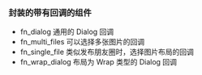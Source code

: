 ### 封装的带有回调的组件

- fn_dialog 通用的 Dialog 回调
- fn_multi_files 可以选择多张图片的回调
- fn_single_file 类似发布朋友圈时，选择图片布局的回调
- fn_wrap_dialog 布局为 Wrap 类型的 Dialog 回调